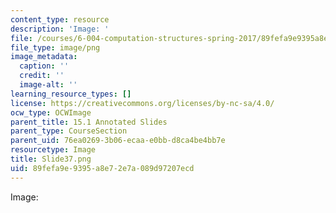 ```yaml
---
content_type: resource
description: 'Image: '
file: /courses/6-004-computation-structures-spring-2017/89fefa9e9395a8e72e7a089d97207ecd_Slide37.png
file_type: image/png
image_metadata:
  caption: ''
  credit: ''
  image-alt: ''
learning_resource_types: []
license: https://creativecommons.org/licenses/by-nc-sa/4.0/
ocw_type: OCWImage
parent_title: 15.1 Annotated Slides
parent_type: CourseSection
parent_uid: 76ea0269-3b06-ecaa-e0bb-d8ca4be4bb7e
resourcetype: Image
title: Slide37.png
uid: 89fefa9e-9395-a8e7-2e7a-089d97207ecd
---
```

Image: 